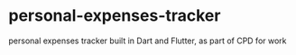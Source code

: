 # personal-expenses-tracker
personal expenses tracker built in Dart and Flutter, as part of CPD for work
